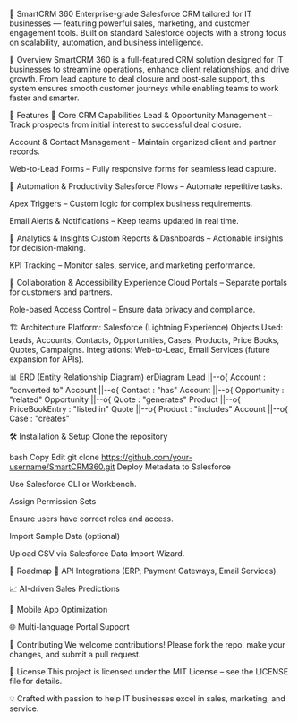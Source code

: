 🌟 SmartCRM 360
Enterprise-grade Salesforce CRM tailored for IT businesses — featuring powerful sales, marketing, and customer engagement tools. Built on standard Salesforce objects with a strong focus on scalability, automation, and business intelligence.

📌 Overview
SmartCRM 360 is a full-featured CRM solution designed for IT businesses to streamline operations, enhance client relationships, and drive growth.
From lead capture to deal closure and post-sale support, this system ensures smooth customer journeys while enabling teams to work faster and smarter.

🚀 Features
🔹 Core CRM Capabilities
Lead & Opportunity Management – Track prospects from initial interest to successful deal closure.

Account & Contact Management – Maintain organized client and partner records.

Web-to-Lead Forms – Fully responsive forms for seamless lead capture.

🔹 Automation & Productivity
Salesforce Flows – Automate repetitive tasks.

Apex Triggers – Custom logic for complex business requirements.

Email Alerts & Notifications – Keep teams updated in real time.

🔹 Analytics & Insights
Custom Reports & Dashboards – Actionable insights for decision-making.

KPI Tracking – Monitor sales, service, and marketing performance.

🔹 Collaboration & Accessibility
Experience Cloud Portals – Separate portals for customers and partners.

Role-based Access Control – Ensure data privacy and compliance.

🏗 Architecture
Platform: Salesforce (Lightning Experience)
Objects Used: Leads, Accounts, Contacts, Opportunities, Cases, Products, Price Books, Quotes, Campaigns.
Integrations: Web-to-Lead, Email Services (future expansion for APIs).

📊 ERD (Entity Relationship Diagram)
erDiagram
    Lead ||--o{ Account : "converted to"
    Account ||--o{ Contact : "has"
    Account ||--o{ Opportunity : "related"
    Opportunity ||--o{ Quote : "generates"
    Product ||--o{ PriceBookEntry : "listed in"
    Quote ||--o{ Product : "includes"
    Account ||--o{ Case : "creates"

🛠 Installation & Setup
Clone the repository

bash
Copy
Edit
git clone https://github.com/your-username/SmartCRM360.git
Deploy Metadata to Salesforce

Use Salesforce CLI or Workbench.

Assign Permission Sets

Ensure users have correct roles and access.

Import Sample Data (optional)

Upload CSV via Salesforce Data Import Wizard.

📅 Roadmap
🔄 API Integrations (ERP, Payment Gateways, Email Services)

📈 AI-driven Sales Predictions

📲 Mobile App Optimization

🌐 Multi-language Portal Support

🤝 Contributing
We welcome contributions!
Please fork the repo, make your changes, and submit a pull request.

📜 License
This project is licensed under the MIT License – see the LICENSE file for details.

💡 Crafted with passion to help IT businesses excel in sales, marketing, and service.
